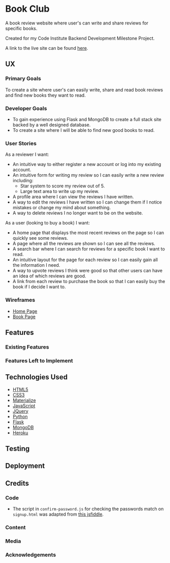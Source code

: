 # Book Club

A book review website where user's can write and share reviews for specific books.

Created for my Code Institute Backend Development Milestone Project.

A link to the live site can be found [here](https://book-club-rob.herokuapp.com/).
 
## UX
 
### Primary Goals

To create a site where user's can easily write, share and read book reviews and find new books they want to read.

### Developer Goals

- To gain experience using Flask and MongoDB to create a full stack site backed by a well designed database.
- To create a site where I will be able to find new good books to read.

### User Stories

As a reviewer I want:

- An intuitive way to either register a new account or log into my existing account.
- An intuitive form for writing my review so I can easily write a new review including:
    - Star system to score my review out of 5.
    - Large text area to write up my review.
- A profile area where I can view the reviews I have written.
- A way to edit the reviews I have written so I can change them if I notice mistakes or change my mind about something.
- A way to delete reviews I no longer want to be on the website.

As a user (looking to buy a book) I want:

- A home page that displays the most recent reviews on the page so I can quickly see some reviews.
- A page where all the reviews are shown so I can see all the reviews.
- A search bar where I can search for reviews for a specific book I want to read.
- An intuitive layout for the page for each review so I can easily gain all the information I need.
- A way to upvote reviews I think were good so that other users can have an idea of which reviews are good.
- A link from each review to purchase the book so that I can easily buy the book if I decide I want to.

### Wireframes

- [Home Page](static/wireframes/home-page.pdf)
- [Book Page](static/wireframes/book-page.pdf)

## Features
 
### Existing Features

### Features Left to Implement

## Technologies Used

- [HTML5](https://en.wikipedia.org/wiki/HTML#:~:text=Hypertext%20Markup%20Language%20(HTML)%20is,scripting%20languages%20such%20as%20JavaScript.)
- [CSS3](https://en.wikipedia.org/wiki/CSS)
- [Materialize](https://materializecss.com/)
- [JavaScript](https://en.wikipedia.org/wiki/JavaScript)
- [JQuery](https://jquery.com)
- [Python](https://en.wikipedia.org/wiki/Python_(programming_language))
- [Flask](https://en.wikipedia.org/wiki/Flask_(web_framework))
- [MongoDB](https://www.mongodb.com/1)
- [Heroku](https://en.wikipedia.org/wiki/Heroku)

## Testing

## Deployment

## Credits

### Code

- The script in `confirm-password.js` for checking the passwords match on `signup.html` was adapted from [this jsfiddle](http://jsfiddle.net/SirusDoma/ayf832td/).

### Content

### Media

### Acknowledgements